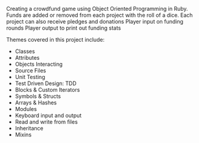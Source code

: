 
Creating a crowdfund game using Object Oriented Programming in Ruby.
Funds are added or removed from each project with the roll of a dice.
Each project can also receive pledges and donations
Player input on funding rounds
Player output to print out funding stats

Themes covered in this project include:
<ul>
    <li>Classes</li>
    <li>Attributes</li>
    <li>Objects Interacting</li>
    <li>Source Files</li>
    <li>Unit Testing</li>
    <li>Test Driven Design: TDD</li>
    <li>Blocks & Custom Iterators</li>
    <li>Symbols & Structs</li>
    <li>Arrays & Hashes</li>
    <li>Modules</li>
    <li>Keyboard input and output</li>
    <li>Read and write from files</li>
    <li>Inheritance</li>
    <li>Mixins</li>
</ul>
